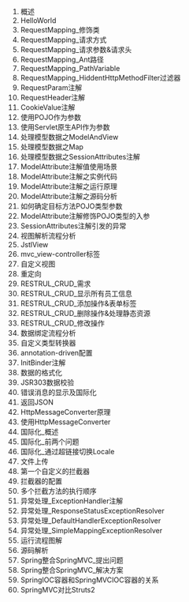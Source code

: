 1. 概述
2. HelloWorld
3. RequestMapping_修饰类
4. RequestMapping_请求方式
5. RequestMapping_请求参数&请求头
6. RequestMapping_Ant路径
7. RequestMapping_PathVariable
8. RequestMapping_HiddentHttpMethodFilter过滤器
9. RequestParam注解
10. RequestHeader注解
11. CookieValue注解
12. 使用POJO作为参数
13. 使用Servlet原生API作为参数
14. 处理模型数据之ModelAndView
15. 处理模型数据之Map
16. 处理模型数据之SessionAttributes注解
17. ModelAttribute注解值使用场景
18. ModelAttribute注解之实例代码
19. ModelAttribute注解之运行原理
20. ModelAttribute注解之源码分析
21. 如何确定目标方法POJO类型参数
22. ModelAttribute注解修饰POJO类型的入参
23. SessionAttributes注解引发的异常
24. 视图解析流程分析
25. JstlView
26. mvc_view-controller标签
27. 自定义视图
28. 重定向
29. RESTRUL_CRUD_需求
30. RESTRUL_CRUD_显示所有员工信息
31. RESTRUL_CRUD_添加操作&表单标签
32. RESTRUL_CRUD_删除操作&处理静态资源
33. RESTRUL_CRUD_修改操作
34. 数据绑定流程分析
35. 自定义类型转换器
36. annotation-driven配置
37. InitBinder注解
38. 数据的格式化
39. JSR303数据校验
40. 错误消息的显示及国际化
41. 返回JSON
42. HttpMessageConverter原理
43. 使用HttpMessageConverter
44. 国际化_概述
45. 国际化_前两个问题
46. 国际化_通过超链接切换Locale
47. 文件上传
48. 第一个自定义的拦截器
49. 拦截器的配置
50. 多个拦截方法的执行顺序
51. 异常处理_ExceptionHandler注解
52. 异常处理_ResponseStatusExceptionResolver
53. 异常处理_DefaultHandlerExceptionResolver
54. 异常处理_SimpleMappingExceptionResolver
55. 运行流程图解
56. 源码解析
57. Spring整合SpringMVC_提出问题
58. Spring整合SpringMVC_解决方案
59. SpringIOC容器和SpringMVCIOC容器的关系
60. SpringMVC对比Struts2